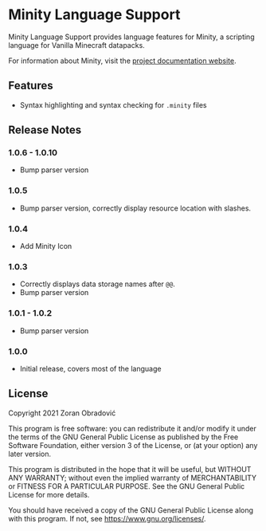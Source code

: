 # Minity Language Support

Minity Language Support provides language features for Minity, a scripting language for Vanilla Minecraft datapacks.

For information about Minity, visit the [project documentation website](https://minity-script.github.io/minity).

## Features

* Syntax highlighting and syntax checking for `.minity` files


## Release Notes


### 1.0.6 - 1.0.10
- Bump parser version

### 1.0.5

- Bump parser version, correctly display resource location with slashes.

### 1.0.4

- Add Minity Icon
  
### 1.0.3

- Correctly displays data storage names after `@@`.
- Bump parser version

### 1.0.1 - 1.0.2

- Bump parser version

### 1.0.0

- Initial release, covers most of the language

## License

Copyright 2021 Zoran Obradović

This program is free software: you can redistribute it and/or modify
it under the terms of the GNU General Public License as published by
the Free Software Foundation, either version 3 of the License, or
(at your option) any later version.

This program is distributed in the hope that it will be useful,
but WITHOUT ANY WARRANTY; without even the implied warranty of
MERCHANTABILITY or FITNESS FOR A PARTICULAR PURPOSE.  See the
GNU General Public License for more details.

You should have received a copy of the GNU General Public License
along with this program.  If not, see <https://www.gnu.org/licenses/>.
